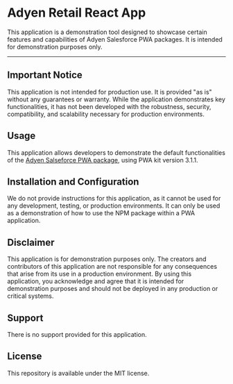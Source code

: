 # Adyen Retail React App

This application is a demonstration tool designed to showcase certain features and capabilities of Adyen Salesforce PWA packages. 
It is intended for demonstration purposes only.

---

## Important Notice
This application is not intended for production use. It is provided "as is" without any guarantees or warranty. While the application demonstrates key functionalities, it has not been developed with the robustness, security, compatibility, and scalability necessary for production environments.

## Usage
This application allows developers to demonstrate the default functionalities of the [Adyen Salseforce PWA package](https://www.npmjs.com/package/@adyen/adyen-salesforce-pwa), using PWA kit version 3.1.1.

## Installation and Configuration
We do not provide instructions for this application, as it cannot be used for any development, testing, or production environments. It can only be used as a demonstration of how to use the NPM package within a PWA application.

## Disclaimer
This application is for demonstration purposes only. The creators and contributors of this application are not responsible for any consequences that arise from its use in a production environment. By using this application, you acknowledge and agree that it is intended for demonstration purposes and should not be deployed in any production or critical systems.

## Support
There is no support provided for this application.

## License
This repository is available under the MIT license.
